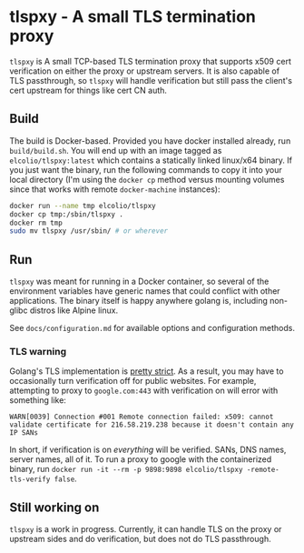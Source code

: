 # tlspxy - A small TLS termination proxy

`tlspxy` is A small TCP-based TLS termination proxy that supports x509 cert verification on either the proxy or upstream servers. It is also capable of TLS passthrough, so `tlspxy` will handle verification but still pass the client's cert upstream for things like cert CN auth.

## Build
The build is Docker-based. Provided you have docker installed already, run `build/build.sh`. You will end up with an image tagged as `elcolio/tlspxy:latest` which contains a statically linked linux/x64 binary. If you just want the binary, run the following commands to copy it into your local directory (I'm using the `docker cp` method versus mounting volumes since that works with remote `docker-machine` instances):

```bash
docker run --name tmp elcolio/tlspxy
docker cp tmp:/sbin/tlspxy .
docker rm tmp
sudo mv tlspxy /usr/sbin/ # or wherever
```

## Run
`tlspxy` was meant for running in a Docker container, so several of the environment variables have generic names that could conflict with other applications. The binary itself is happy anywhere golang is, including non-glibc distros like Alpine linux.

See `docs/configuration.md` for available options and configuration methods.

### TLS warning
Golang's TLS implementation is [pretty strict](http://www.bite-code.com/2015/06/25/tls-mutual-auth-in-golang/). As a result, you may have to occasionally turn verification off for public websites. For example, attempting to proxy to `google.com:443` with verification on will error with something like:

```
WARN[0039] Connection #001 Remote connection failed: x509: cannot validate certificate for 216.58.219.238 because it doesn't contain any IP SANs
```

In short, if verification is on _everything_ will be verified. SANs, DNS names, server names, all of it. To run a proxy to google with the containerized binary, run `docker run -it --rm -p 9898:9898 elcolio/tlspxy -remote-tls-verify false`.

## Still working on
`tlspxy` is a work in progress. Currently, it can handle TLS on the proxy or upstream sides and do verification, but does not do TLS passthrough.